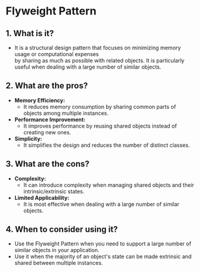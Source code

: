 # Flyweight Pattern

## 1. What is it?
- It is a structural design pattern that focuses on minimizing memory usage or computational expenses   
by sharing as much as possible with related objects. It is particularly useful when dealing with a large number of similar objects.

## 2. What are the pros?
- **Memory Efficiency:**
    - It reduces memory consumption by sharing common parts of objects among multiple instances.
- **Performance Improvement:**
    - It improves performance by reusing shared objects instead of creating new ones.
- **Simplicity:**
    - It simplifies the design and reduces the number of distinct classes.

## 3. What are the cons?
- **Complexity:**
    - It can introduce complexity when managing shared objects and their intrinsic/extrinsic states.
- **Limited Applicability:**
    - It is most effective when dealing with a large number of similar objects.

## 4. When to consider using it?
- Use the Flyweight Pattern when you need to support a large number of similar objects in your application.
- Use it when the majority of an object's state can be made extrinsic and shared between multiple instances.

